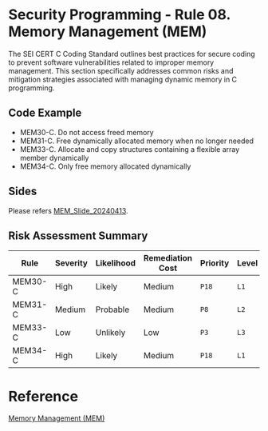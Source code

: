 # Security Programming - Rule 08. Memory Management (MEM)

The SEI CERT C Coding Standard outlines best practices for secure coding to prevent software vulnerabilities related to improper memory management. This section specifically addresses common risks and mitigation strategies associated with managing dynamic memory in C programming.

## Code Example
* MEM30-C. Do not access freed memory
* MEM31-C. Free dynamically allocated memory when no longer needed
* MEM33-C. Allocate and copy structures containing a flexible array member dynamically
* MEM34-C. Only free memory allocated dynamically

## Sides

Please refers [MEM_Slide_20240413](./MEM_Slide_20240413/).


## Risk Assessment Summary
| Rule   | Severity | Likelihood | Remediation Cost | Priority | Level |
|--------|----------|------------|------------------|----------|-------|
| MEM30-C| High     | Likely     | Medium           | `P18`    | `L1`  |
| MEM31-C| Medium   | Probable   | Medium           | `P8`     | `L2`  |
| MEM33-C| Low      | Unlikely   | Low              | `P3`     | `L3`  |
| MEM34-C| High     | Likely     | Medium           | `P18`    | `L1`  |

# Reference

[Memory Management (MEM)](https://wiki.sei.cmu.edu/confluence/pages/viewpage.action?pageId=87152142)
